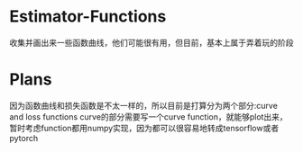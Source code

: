# Estimator-Functions
收集并画出来一些函数曲线，他们可能很有用，但目前，基本上属于弄着玩的阶段

# Plans
因为函数曲线和损失函数是不太一样的，所以目前是打算分为两个部分:curve and loss functions
curve的部分需要写一个curve function，就能够plot出来，暂时考虑function都用numpy实现，因为都可以很容易地转成tensorflow或者pytorch
